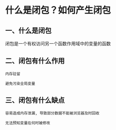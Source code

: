 # 什么是闭包？如何产生闭包

## 一、什么是闭包

闭包是一个有权访问另一个函数作用域中的变量的函数

## 二、闭包有什么作用

    内存驻留

    避免污染全局变量


## 三、闭包有什么缺点

    容易造成内存泄漏, 导致部分数据不能被浏览器及时回收

    无法预知变量在何时被修改